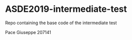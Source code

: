 # ASDE2019-intermediate-test
Repo containing the base code of the intermediate test

Pace Giuseppe 207141
